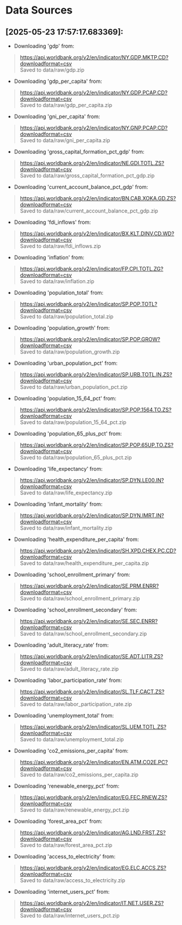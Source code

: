 # Data Sources


## [2025-05-23 17:57:17.683369]:
- Downloading 'gdp' from:
> https://api.worldbank.org/v2/en/indicator/NY.GDP.MKTP.CD?downloadformat=csv  
> Saved to data/raw/gdp.zip
- Downloading 'gdp_per_capita' from:
> https://api.worldbank.org/v2/en/indicator/NY.GDP.PCAP.CD?downloadformat=csv  
> Saved to data/raw/gdp_per_capita.zip
- Downloading 'gni_per_capita' from:
> https://api.worldbank.org/v2/en/indicator/NY.GNP.PCAP.CD?downloadformat=csv  
> Saved to data/raw/gni_per_capita.zip
- Downloading 'gross_capital_formation_pct_gdp' from:
> https://api.worldbank.org/v2/en/indicator/NE.GDI.TOTL.ZS?downloadformat=csv  
> Saved to data/raw/gross_capital_formation_pct_gdp.zip
- Downloading 'current_account_balance_pct_gdp' from:
> https://api.worldbank.org/v2/en/indicator/BN.CAB.XOKA.GD.ZS?downloadformat=csv  
> Saved to data/raw/current_account_balance_pct_gdp.zip
- Downloading 'fdi_inflows' from:
> https://api.worldbank.org/v2/en/indicator/BX.KLT.DINV.CD.WD?downloadformat=csv  
> Saved to data/raw/fdi_inflows.zip
- Downloading 'inflation' from:
> https://api.worldbank.org/v2/en/indicator/FP.CPI.TOTL.ZG?downloadformat=csv  
> Saved to data/raw/inflation.zip
- Downloading 'population_total' from:
> https://api.worldbank.org/v2/en/indicator/SP.POP.TOTL?downloadformat=csv  
> Saved to data/raw/population_total.zip
- Downloading 'population_growth' from:
> https://api.worldbank.org/v2/en/indicator/SP.POP.GROW?downloadformat=csv  
> Saved to data/raw/population_growth.zip
- Downloading 'urban_population_pct' from:
> https://api.worldbank.org/v2/en/indicator/SP.URB.TOTL.IN.ZS?downloadformat=csv  
> Saved to data/raw/urban_population_pct.zip
- Downloading 'population_15_64_pct' from:
> https://api.worldbank.org/v2/en/indicator/SP.POP.1564.TO.ZS?downloadformat=csv  
> Saved to data/raw/population_15_64_pct.zip
- Downloading 'population_65_plus_pct' from:
> https://api.worldbank.org/v2/en/indicator/SP.POP.65UP.TO.ZS?downloadformat=csv  
> Saved to data/raw/population_65_plus_pct.zip
- Downloading 'life_expectancy' from:
> https://api.worldbank.org/v2/en/indicator/SP.DYN.LE00.IN?downloadformat=csv  
> Saved to data/raw/life_expectancy.zip
- Downloading 'infant_mortality' from:
> https://api.worldbank.org/v2/en/indicator/SP.DYN.IMRT.IN?downloadformat=csv  
> Saved to data/raw/infant_mortality.zip
- Downloading 'health_expenditure_per_capita' from:
> https://api.worldbank.org/v2/en/indicator/SH.XPD.CHEX.PC.CD?downloadformat=csv  
> Saved to data/raw/health_expenditure_per_capita.zip
- Downloading 'school_enrollment_primary' from:
> https://api.worldbank.org/v2/en/indicator/SE.PRM.ENRR?downloadformat=csv  
> Saved to data/raw/school_enrollment_primary.zip
- Downloading 'school_enrollment_secondary' from:
> https://api.worldbank.org/v2/en/indicator/SE.SEC.ENRR?downloadformat=csv  
> Saved to data/raw/school_enrollment_secondary.zip
- Downloading 'adult_literacy_rate' from:
> https://api.worldbank.org/v2/en/indicator/SE.ADT.LITR.ZS?downloadformat=csv  
> Saved to data/raw/adult_literacy_rate.zip
- Downloading 'labor_participation_rate' from:
> https://api.worldbank.org/v2/en/indicator/SL.TLF.CACT.ZS?downloadformat=csv  
> Saved to data/raw/labor_participation_rate.zip
- Downloading 'unemployment_total' from:
> https://api.worldbank.org/v2/en/indicator/SL.UEM.TOTL.ZS?downloadformat=csv  
> Saved to data/raw/unemployment_total.zip
- Downloading 'co2_emissions_per_capita' from:
> https://api.worldbank.org/v2/en/indicator/EN.ATM.CO2E.PC?downloadformat=csv  
> Saved to data/raw/co2_emissions_per_capita.zip
- Downloading 'renewable_energy_pct' from:
> https://api.worldbank.org/v2/en/indicator/EG.FEC.RNEW.ZS?downloadformat=csv  
> Saved to data/raw/renewable_energy_pct.zip
- Downloading 'forest_area_pct' from:
> https://api.worldbank.org/v2/en/indicator/AG.LND.FRST.ZS?downloadformat=csv  
> Saved to data/raw/forest_area_pct.zip
- Downloading 'access_to_electricity' from:
> https://api.worldbank.org/v2/en/indicator/EG.ELC.ACCS.ZS?downloadformat=csv  
> Saved to data/raw/access_to_electricity.zip
- Downloading 'internet_users_pct' from:
> https://api.worldbank.org/v2/en/indicator/IT.NET.USER.ZS?downloadformat=csv  
> Saved to data/raw/internet_users_pct.zip
